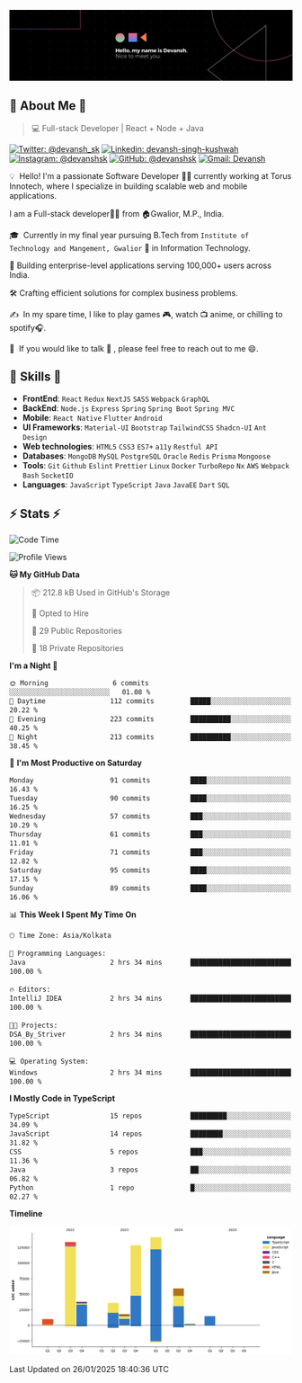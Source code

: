![Banner](./Devansh%20Singh%20Banner.png)

## 👋 About Me 👋

> 💻 Full-stack Developer | React + Node + Java

[![Twitter: @devansh_sk](https://img.shields.io/twitter/follow/devansh_sk?style=social)](https://twitter.com/devansh_sk)
[![Linkedin: devansh-singh-kushwah](https://img.shields.io/badge/-Devansh%20Singh%20Kushwah-blue?style=flat-square&logo=Linkedin&logoColor=white&link=https://www.linkedin.com/in/devanshsk/)](https://www.linkedin.com/in/devanshsk/)
[![Instagram: @devanshsk](https://img.shields.io/badge/-devanshsk-E4405F?style=flat-square&logo=instagram&logoColor=white)](https://instagram.com/devanshsk)
[![GitHub: @devanshsk](https://img.shields.io/github/followers/devanshsk?label=follow&style=social)](https://github.com/devanshsk)
[![Gmail: Devansh](https://img.shields.io/badge/Gmail-D14836?style=flat-square&logo=gmail&logoColor=white)](mailto:work.devanshsk@gmail.com)

💡 &nbsp;Hello! I'm a passionate Software Developer 🧑‍💻 currently working at Torus Innotech, where I specialize in building scalable web and mobile applications.

I am a Full-stack developer🧑‍💻 from 🏠Gwalior, M.P., India.

🎓 &nbsp;Currently in my final year pursuing B.Tech from `Institute of Technology and Mangement, Gwalior` 🏫 in Information Technology.

💼 Building enterprise-level applications serving 100,000+ users across India.

🛠️ Crafting efficient solutions for complex business problems.

✍️ &nbsp;In my spare time, I like to play games 🎮, watch 📺 anime, or chilling to spotify🎧.

💬 &nbsp;If you would like to talk 👋 , please feel free to reach out to me 😄.

##  🎉 Skills  🎉
- **FrontEnd**: `React` `Redux` `NextJS` `SASS` `Webpack` `GraphQL`
- **BackEnd**: `Node.js` `Express` `Spring` `Spring Boot` `Spring MVC`
- **Mobile**: `React Native` `Flutter` `Android` 
- **UI Frameworks**: `Material-UI` `Bootstrap` `TailwindCSS` `Shadcn-UI` `Ant Design`
- **Web technologies**: `HTML5` `CSS3` `ES7+` `a11y` `Restful API` 
- **Databases**: `MongoDB` `MySQL` `PostgreSQL` `Oracle` `Redis` `Prisma` `Mongoose`
- **Tools**: `Git` `Github` `Eslint` `Prettier` `Linux` `Docker` `TurboRepo` `Nx` `AWS` `Webpack` `Bash` `SocketIO`
- **Languages**: `JavaScript` `TypeScript` `Java` `JavaEE` `Dart` `SQL`

## ⚡ Stats ⚡
<!--START_SECTION:waka-->
![Code Time](http://img.shields.io/badge/Code%20Time-334%20hrs%207%20mins-blue)

![Profile Views](http://img.shields.io/badge/Profile%20Views-5-blue)

**🐱 My GitHub Data** 

> 📦 212.8 kB Used in GitHub's Storage 
 > 
> 💼 Opted to Hire
 > 
> 📜 29 Public Repositories 
 > 
> 🔑 18 Private Repositories 
 > 
**I'm a Night 🦉** 

```text
🌞 Morning                6 commits           ░░░░░░░░░░░░░░░░░░░░░░░░░   01.08 % 
🌆 Daytime                112 commits         █████░░░░░░░░░░░░░░░░░░░░   20.22 % 
🌃 Evening                223 commits         ██████████░░░░░░░░░░░░░░░   40.25 % 
🌙 Night                  213 commits         ██████████░░░░░░░░░░░░░░░   38.45 % 
```
📅 **I'm Most Productive on Saturday** 

```text
Monday                   91 commits          ████░░░░░░░░░░░░░░░░░░░░░   16.43 % 
Tuesday                  90 commits          ████░░░░░░░░░░░░░░░░░░░░░   16.25 % 
Wednesday                57 commits          ███░░░░░░░░░░░░░░░░░░░░░░   10.29 % 
Thursday                 61 commits          ███░░░░░░░░░░░░░░░░░░░░░░   11.01 % 
Friday                   71 commits          ███░░░░░░░░░░░░░░░░░░░░░░   12.82 % 
Saturday                 95 commits          ████░░░░░░░░░░░░░░░░░░░░░   17.15 % 
Sunday                   89 commits          ████░░░░░░░░░░░░░░░░░░░░░   16.06 % 
```


📊 **This Week I Spent My Time On** 

```text
🕑︎ Time Zone: Asia/Kolkata

💬 Programming Languages: 
Java                     2 hrs 34 mins       █████████████████████████   100.00 % 

🔥 Editors: 
IntelliJ IDEA            2 hrs 34 mins       █████████████████████████   100.00 % 

🐱‍💻 Projects: 
DSA_By_Striver           2 hrs 34 mins       █████████████████████████   100.00 % 

💻 Operating System: 
Windows                  2 hrs 34 mins       █████████████████████████   100.00 % 
```

**I Mostly Code in TypeScript** 

```text
TypeScript               15 repos            █████████░░░░░░░░░░░░░░░░   34.09 % 
JavaScript               14 repos            ████████░░░░░░░░░░░░░░░░░   31.82 % 
CSS                      5 repos             ███░░░░░░░░░░░░░░░░░░░░░░   11.36 % 
Java                     3 repos             ██░░░░░░░░░░░░░░░░░░░░░░░   06.82 % 
Python                   1 repo              █░░░░░░░░░░░░░░░░░░░░░░░░   02.27 % 
```



**Timeline**

![Lines of Code chart](https://raw.githubusercontent.com/DevanshSK/DevanshSK/main/assets/bar_graph.png)


 Last Updated on 26/01/2025 18:40:36 UTC
<!--END_SECTION:waka-->
